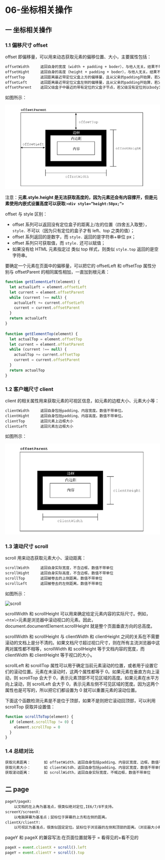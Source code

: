 # 06-坐标相关操作

## 一 坐标相关操作

### 1.1 偏移尺寸 offset

offset 即偏移量，可以用来动态获取元素的偏移位置、大小，主要属性包括：

```txt
offsetWidth     返回自身的宽度（width + padding + boder），与他人无关。结果不带单位！
offsetHight     返回自身的高度（height + padding + boder），与他人无关。结果不带单位！
offsetTop       返回距离最近带定位父盒上方的偏移量，且从父亲的padding开始算，若父级没有定位则以body为准
offsetLeft      返回距离最近带定位父盒左侧的偏移量，且从父亲的padding开始算，若父级没有定位则以body为准
offsetParent    返回父级盒子中最近的带有定位的父盒子节点，若父级没有定位则以body为准
```

如图所示：

![offset](../images/dom/offset-1.png)

注意：**元素.style.height 是无法获取高度的，因为元素还会有内容撑开，但是元素使用内嵌式设置高度可以获取:`<div style=”height:50px;”>`**

offset 与 style 区别：

- offset 系列可以返回没有定位盒子的距离上/左的位置（四舍五入取整），`style.` 不可以（因为只有定位的盒子才有 left、top 之类的值）；
- offset 系列返回的是数字，而 `style.` 返回的是字符串+单位 px；
- offset 系列只可获取值，而 `style.` 还可以赋值；
- 如果没有给 HTML 元素指定过 类似 top 样式，则类似 `style.top` 返回的是空字符串。

要确定一个元素在页面中的偏移量，可以把它的 offsetLeft 和 offsetTop 属性分别与 offsetParent 的相同属性相加，一直加到根元素：

```js
function getElementLeft(element) {
  let actualLeft = element.offsetLeft
  let current = element.offsetParent
  while (current !== null) {
    actualLeft += current.offsetLeft
    current = current.offsetParent
  }
  return actualLeft
}

function getElementTop(element) {
  let actualTop = element.offsetTop
  let current = element.offsetParent
  while (current !== null) {
    actualTop += current.offsetTop
    current = current.offsetParent
  }
  return actualTop
}
```

### 1.2 客户端尺寸 client

client 的相关属性用来获取元素的可视区信息，如元素的边框大小、元素大小等：

```txt
clientWidth     返回自身包括padding、内容宽度。数值不带单位。
clientHight     返回自身包括padding、内容高度。数值不带单位。
clientTop       返回元素上边框大小
clientLeft      返回元素左边框大小
```

如图所示：

![offset](../images/dom/client-1.png)

### 1.3 滚动尺寸 scroll

scroll 用来动态获取元素大小、滚动距离：

```txt
scrollWidth     返回自身实际宽度，不含边框，数值不带单位
scrollHight     返回自身实际高度，不含边框，数值不带单位
scrollTop       返回被卷去的上侧距离，数值不带单位
scrollLeft      返回被卷去的左侧距离，数值不带单位
```

如图所示：

![scroll](../images/dom/scroll-1.png)

scrollWidth 和 scrollHeight 可以用来确定给定元素内容的实际尺寸。例如， `<html>`元素是浏览器中滚动视口的元素。因此， document.documentElement.scrollHeight 就是整个页面垂直方向的总高度。

scrollWidth 和 scrollHeight 与 clientWidth 和 clientHeight 之间的关系在不需要滚动的文档上是分不清的。如果文档尺寸超过视口尺寸，则在所有主流浏览器中这两对属性都不相等，scrollWidth 和 scollHeight 等于文档内容的宽度，而 clientWidth 和 clientHeight 等于视口的大小。

scrollLeft 和 scrollTop 属性可以用于确定当前元素滚动的位置，或者用于设置它们的滚动位置。元素在未滚动时，这两个属性都等于 0。如果元素在垂直方向上滚动，则 scrollTop 会大于 0，表示元素顶部不可见区域的高度。如果元素在水平方向上滚动，则 scrollLeft 会大于 0，表示元素左侧不可见区域的宽度。因为这两个属性也是可写的，所以把它们都设置为 0 就可以重置元素的滚动位置。

下面这个函数检测元素是不是位于顶部，如果不是则把它滚动回顶部，可以利用 scrollTop 获取并设置值：

```js
function scrollToTop(element) {
  if (element.scrollTop != 0) {
    element.scrollTop = 0
  }
}
```

### 1.4 总结对比

```txt
获取元素距离：      如 offsetWidth，返回自身包括padding、内容区宽度、边框，数值不带单位
获取元素大小：      如 clientWitdh，返回自身包括padding、内容区宽度，数值不带单位
获取滚动距离：      如 scrollWidth，返回自身实际宽度，不喊边框，数值不带单位
```

## 二 page

```txt
pageY/pageX:
    以文档的左上角为基准点，很类似绝对定位,IE6/7/8不支持。
screenY/screenX:
    以电脑屏幕为基准点；鼠标位于屏幕的上方和左侧的距离。
clientX/clientY:
    以可视区为基准点，很类似固定定位。鼠标位于浏览器的左侧和顶部的距离。（浏览器大小和位置）
```

pageY 和 pageX 的兼容写法:在页面位置就等于 = 看得见的+看不见的

```js
pageX = event.clientX + scroll().left
pageY = event.clientY + scroll().top
```
